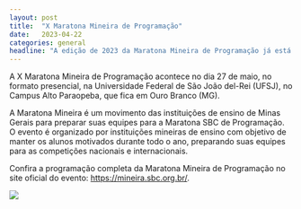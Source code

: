 ```yaml
---
layout: post
title:  "X Maratona Mineira de Programação"
date:   2023-04-22
categories: general
headline: "A edição de 2023 da Maratona Mineira de Programação já está chegando!"
---
```


A X Maratona Mineira de Programação acontece no dia 27 de maio, no formato presencial, na Universidade Federal de São João del-Rei (UFSJ), no Campus Alto Paraopeba, que fica em Ouro Branco (MG).

A Maratona Mineira é um movimento das instituições de ensino de Minas Gerais para preparar suas equipes para a Maratona SBC de Programação. O evento é organizado por instituições mineiras de ensino com objetivo de manter os alunos motivados durante todo o ano, preparando suas equipes para as competições nacionais e internacionais.

Confira a programação completa da Maratona Mineira de Programação no site oficial do evento: <a href="https://mineira.sbc.org.br/" target="_blank">https://mineira.sbc.org.br/</a>. 


<div class="row d-flex justify-content-evenly">
    <div class="col-12 col-md-4 text-align-center mt-3 px-3">
        <img class="w-100 ratio ratio-1x1" style="object-fit: scale-down;" src="{{ '/assets/images/posts/post-image-06.jpg' | relative_url }}">
    </div>
</div>